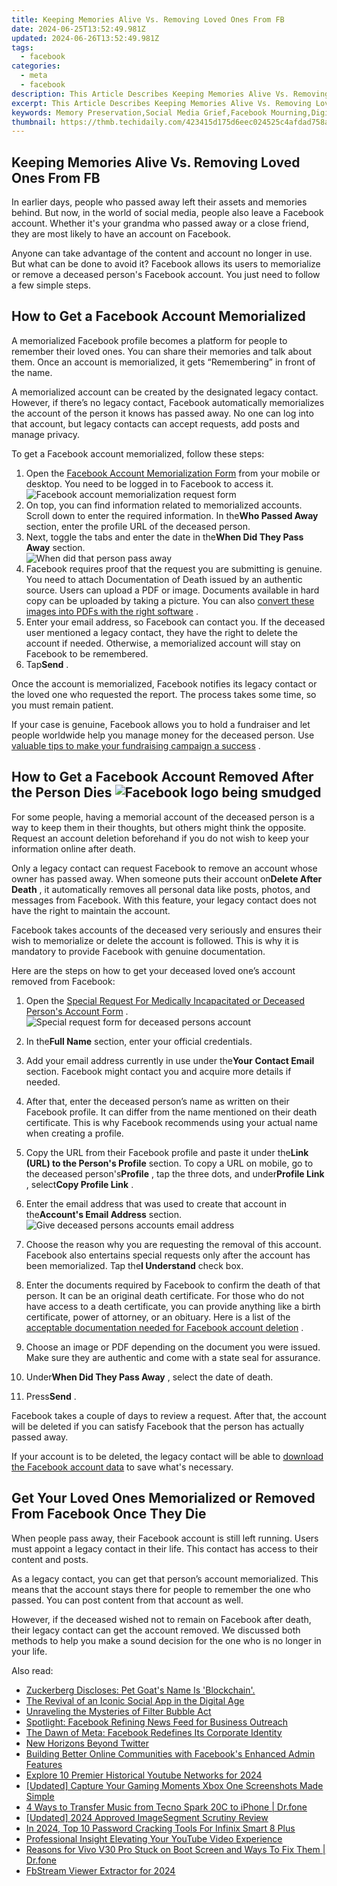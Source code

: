 ```yaml
---
title: Keeping Memories Alive Vs. Removing Loved Ones From FB
date: 2024-06-25T13:52:49.981Z
updated: 2024-06-26T13:52:49.981Z
tags:
  - facebook
categories:
  - meta
  - facebook
description: This Article Describes Keeping Memories Alive Vs. Removing Loved Ones From FB
excerpt: This Article Describes Keeping Memories Alive Vs. Removing Loved Ones From FB
keywords: Memory Preservation,Social Media Grief,Facebook Mourning,Digital Legacy,Memories Safeguard,Removing Friends FB,Honoring Loved Ones Online
thumbnail: https://thmb.techidaily.com/423415d175d6eec024525c4afdad758a2e4f561184514d4182ee660b64af6137.jpg
---
```


## Keeping Memories Alive Vs. Removing Loved Ones From FB

 In earlier days, people who passed away left their assets and memories behind. But now, in the world of social media, people also leave a Facebook account. Whether it's your grandma who passed away or a close friend, they are most likely to have an account on Facebook.

 Anyone can take advantage of the content and account no longer in use. But what can be done to avoid it? Facebook allows its users to memorialize or remove a deceased person's Facebook account. You just need to follow a few simple steps.

## How to Get a Facebook Account Memorialized

 A memorialized Facebook profile becomes a platform for people to remember their loved ones. You can share their memories and talk about them. Once an account is memorialized, it gets “Remembering” in front of the name.

 A memorialized account can be created by the designated legacy contact. However, if there’s no legacy contact, Facebook automatically memorializes the account of the person it knows has passed away. No one can log into that account, but legacy contacts can accept requests, add posts and manage privacy.

To get a Facebook account memorialized, follow these steps:

1. Open the [Facebook Account Memorialization Form](https://www.facebook.com/help/contact/234739086860192) from your mobile or desktop. You need to be logged in to Facebook to access it.  
![Facebook account memorialization request form](https://static1.makeuseofimages.com/wordpress/wp-content/uploads/2022/10/Facebook-account-memorialization-request-form.jpg)
2. On top, you can find information related to memorialized accounts. Scroll down to enter the required information. In the**Who Passed Away** section, enter the profile URL of the deceased person.
3. Next, toggle the tabs and enter the date in the**When Did They Pass Away** section.  
![When did that person pass away](https://static1.makeuseofimages.com/wordpress/wp-content/uploads/2022/10/When-did-that-person-pass-away.jpg)
4. Facebook requires proof that the request you are submitting is genuine. You need to attach Documentation of Death issued by an authentic source. Users can upload a PDF or image. Documents available in hard copy can be uploaded by taking a picture. You can also [convert these images into PDFs with the right software](https://www.makeuseof.com/windows-jpg-pdf-converters/) .
5. Enter your email address, so Facebook can contact you. If the deceased user mentioned a legacy contact, they have the right to delete the account if needed. Otherwise, a memorialized account will stay on Facebook to be remembered.
6. Tap**Send** .

 Once the account is memorialized, Facebook notifies its legacy contact or the loved one who requested the report. The process takes some time, so you must remain patient.

 If your case is genuine, Facebook allows you to hold a fundraiser and let people worldwide help you manage money for the deceased person. Use [valuable tips to make your fundraising campaign a success](https://www.makeuseof.com/tag/crowdfunding-campaign-tips/) .

## How to Get a Facebook Account Removed After the Person Dies ![Facebook logo being smudged](https://static1.makeuseofimages.com/wordpress/wp-content/uploads/2022/10/pexels-thought-catalog-2228555.jpg)

 For some people, having a memorial account of the deceased person is a way to keep them in their thoughts, but others might think the opposite. Request an account deletion beforehand if you do not wish to keep your information online after death.

 Only a legacy contact can request Facebook to remove an account whose owner has passed away. When someone puts their account on**Delete After Death** , it automatically removes all personal data like posts, photos, and messages from Facebook. With this feature, your legacy contact does not have the right to maintain the account.

 Facebook takes accounts of the deceased very seriously and ensures their wish to memorialize or delete the account is followed. This is why it is mandatory to provide Facebook with genuine documentation.

 Here are the steps on how to get your deceased loved one’s account removed from Facebook:

1. Open the [Special Request For Medically Incapacitated or Deceased Person's Account Form](https://www.facebook.com/help/contact/228813257197480) .  
![Special request form for deceased persons account](https://static1.makeuseofimages.com/wordpress/wp-content/uploads/2022/10/Special-request-form-for-deceased-persons-account.jpg)
2. In the**Full Name** section, enter your official credentials.
3. Add your email address currently in use under the**Your** **Contact Email** section. Facebook might contact you and acquire more details if needed.
4. After that, enter the deceased person’s name as written on their Facebook profile. It can differ from the name mentioned on their death certificate. This is why Facebook recommends using your actual name when creating a profile.
5. Copy the URL from their Facebook profile and paste it under the**Link (URL) to the Person's Profile** section. To copy a URL on mobile, go to the deceased person's**Profile** , tap the three dots, and under**Profile Link** , select**Copy Profile Link** .

1. Enter the email address that was used to create that account in the**Account's Email Address** section.  
![Give deceased persons accounts email address](https://static1.makeuseofimages.com/wordpress/wp-content/uploads/2022/10/Give-complete-details-in-the-form.jpg)
2. Choose the reason why you are requesting the removal of this account. Facebook also entertains special requests only after the account has been memorialized. Tap the**I Understand** check box.
3. Enter the documents required by Facebook to confirm the death of that person. It can be an original death certificate. For those who do not have access to a death certificate, you can provide anything like a birth certificate, power of attorney, or an obituary. Here is a list of the [acceptable documentation needed for Facebook account deletion](https://www.facebook.com/help/1518259735093203/?helpref=related%5Farticles) .
4. Choose an image or PDF depending on the document you were issued. Make sure they are authentic and come with a state seal for assurance.
5. Under**When Did They Pass Away** , select the date of death.
6. Press**Send** .

 Facebook takes a couple of days to review a request. After that, the account will be deleted if you can satisfy Facebook that the person has actually passed away.

 If your account is to be deleted, the legacy contact will be able to [download the Facebook account data](https://www.makeuseof.com/tag/download-entire-facebook-history-data-downloader/) to save what's necessary.

## Get Your Loved Ones Memorialized or Removed From Facebook Once They Die

 When people pass away, their Facebook account is still left running. Users must appoint a legacy contact in their life. This contact has access to their content and posts.

 As a legacy contact, you can get that person’s account memorialized. This means that the account stays there for people to remember the one who passed. You can post content from that account as well.

 However, if the deceased wished not to remain on Facebook after death, their legacy contact can get the account removed. We discussed both methods to help you make a sound decision for the one who is no longer in your life.


<ins class="adsbygoogle"
     style="display:block"
     data-ad-format="autorelaxed"
     data-ad-client="ca-pub-7571918770474297"
     data-ad-slot="1223367746"></ins>



<ins class="adsbygoogle"
     style="display:block"
     data-ad-client="ca-pub-7571918770474297"
     data-ad-slot="8358498916"
     data-ad-format="auto"
     data-full-width-responsive="true"></ins>

<span class="atpl-alsoreadstyle">Also read:</span>
<div><ul>
<li><a href="https://facebook.techidaily.com/1719154532783-zuckerberg-discloses-pet-goats-name-is-blockchain/"><u>Zuckerberg Discloses: Pet Goat's Name Is 'Blockchain'.</u></a></li>
<li><a href="https://facebook.techidaily.com/the-revival-of-an-iconic-social-app-in-the-digital-age/"><u>The Revival of an Iconic Social App in the Digital Age</u></a></li>
<li><a href="https://facebook.techidaily.com/unraveling-the-mysteries-of-filter-bubble-act/"><u>Unraveling the Mysteries of Filter Bubble Act</u></a></li>
<li><a href="https://facebook.techidaily.com/spotlight-facebook-refining-news-feed-for-business-outreach/"><u>Spotlight: Facebook Refining News Feed for Business Outreach</u></a></li>
<li><a href="https://facebook.techidaily.com/the-dawn-of-meta-facebook-redefines-its-corporate-identity/"><u>The Dawn of Meta: Facebook Redefines Its Corporate Identity</u></a></li>
<li><a href="https://facebook.techidaily.com/new-horizons-beyond-twitter/"><u>New Horizons Beyond Twitter</u></a></li>
<li><a href="https://facebook.techidaily.com/building-better-online-communities-with-facebooks-enhanced-admin-features/"><u>Building Better Online Communities with Facebook's Enhanced Admin Features</u></a></li>
<li><a href="https://youtube-stream.techidaily.com/explore-10-premier-historical-youtube-networks-for-2024/"><u>Explore 10 Premier Historical Youtube Networks for 2024</u></a></li>
<li><a href="https://visual-screen-recording.techidaily.com/updated-capture-your-gaming-moments-xbox-one-screenshots-made-simple/"><u>[Updated] Capture Your Gaming Moments  Xbox One Screenshots Made Simple</u></a></li>
<li><a href="https://blog-min.techidaily.com/4-ways-to-transfer-music-from-tecno-spark-20c-to-iphone-drfone-by-drfone-transfer-from-android-transfer-from-android/"><u>4 Ways to Transfer Music from Tecno Spark 20C to iPhone | Dr.fone</u></a></li>
<li><a href="https://remote-screen-capture.techidaily.com/updated-2024-approved-imagesegment-scrutiny-review/"><u>[Updated] 2024 Approved  ImageSegment Scrutiny Review</u></a></li>
<li><a href="https://unlock-android.techidaily.com/in-2024-top-10-password-cracking-tools-for-infinix-smart-8-plus-by-drfone-android/"><u>In 2024, Top 10 Password Cracking Tools For Infinix Smart 8 Plus</u></a></li>
<li><a href="https://youtube-videos.techidaily.com/professional-insight-elevating-your-youtube-video-experience/"><u>Professional Insight  Elevating Your YouTube Video Experience</u></a></li>
<li><a href="https://fix-guide.techidaily.com/reasons-for-vivo-v30-pro-stuck-on-boot-screen-and-ways-to-fix-them-drfone-by-drfone-fix-android-problems-fix-android-problems/"><u>Reasons for Vivo V30 Pro Stuck on Boot Screen and Ways To Fix Them | Dr.fone</u></a></li>
<li><a href="https://facebook-video-content.techidaily.com/fbstream-viewer-extractor-for-2024/"><u>FbStream Viewer Extractor for 2024</u></a></li>
</ul></div>
